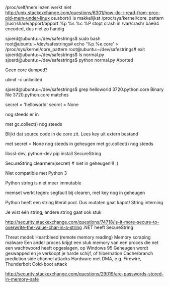 
/proc/self/mem lezen werkt niet http://unix.stackexchange.com/questions/6301/how-do-i-read-from-proc-pid-mem-under-linux
os.abort() is makkelijkst
/proc/sys/kernel/core_pattern
    |/usr/share/apport/apport %p %s %c %P
    stopt crash in /var/crash/
    bae64 encoded, dus niet zo handig



sjoerd@ubuntu:~/dev/safestrings$ sudo bash
root@ubuntu:~/dev/safestrings# echo '%p.%e.core' > /proc/sys/kernel/core_pattern
root@ubuntu:~/dev/safestrings# exit
sjoerd@ubuntu:~/dev/safestrings$ ls
normal.py
sjoerd@ubuntu:~/dev/safestrings$ python normal.py 
Aborted

Geen core dumped?

ulimit -c unlimited

sjoerd@ubuntu:~/dev/safestrings$ grep helloworld 3720.python.core 
Binary file 3720.python.core matches


secret = 'helloworld'
secret = None

nog steeds er in

met gc.collect() nog steeds

Blijkt dat source code in de core zit. Lees key uit extern bestand

met secret = None nog steeds in geheugen
met gc.collect() nog steeds

libssl-dev, python-dev
pip install SecureString

SecureString.clearmem(secret)  # niet in geheugen!!! :)

Niet compatible met Python 3

Python string is niet meer immutable

memset werkt tegen: segfault bij clearen, met key nog in geheugen

Python heeft een string literal pool. Dus mutaten gaat kapot! String interning

Je wist één string, andere string gaat ook stuk



http://security.stackexchange.com/questions/74718/is-it-more-secure-to-overwrite-the-value-char-in-a-string
.NET heeft SecureString

Threat model:
    Heartbleed (remote memory reading)
    Memory scraping malware
    Een ander proces krijgt een stuk memory van een proces die net een wachtwoord heeft opgeslagen, op Windows 95
    Geheugen wordt geswapped en je verkoopt je harde schijf, of hibernation
    Cache/branch prediction side channel attacks
    Hardware met DMA, e.g. Firewire, Thunderbolt
    Cold-boot attack

http://security.stackexchange.com/questions/29019/are-passwords-stored-in-memory-safe
